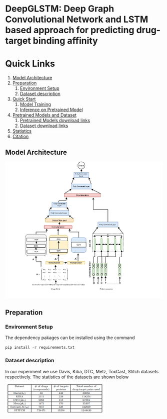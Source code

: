 # DeepGLSTM: Deep Graph Convolutional Network and LSTM based approach for predicting drug-target binding affinity
# Quick Links
1. [Model Architecture](#Model-Architecture)
2. [Preparation](#prepration)
   1. [Environment Setup](#env-setup)
   2. [Dataset description](#dataset)
3. [Quick Start](#start)
   1. [Model Training](#model-tra)
   2. [Inference on Pretrained Model](#Inf-pre)
4. [Pretrained Models and Dataset](#premod-data)
   1. [Pretrained Models download links](#P-down)
   2. [Dataset download links](#data-down)
5. [Statistics](#stats)
6. [Citation](#cite)


## Model Architecture <a name="Model-Architecture"></a>
![alt text](https://github.com/MLlab4CS/DeepGLSTM/blob/main/images/architecture.jpg "DeepGLSTM")

## Preparation <a name="prepration"></a>
### Environment Setup <a name="env-setup"></a>
The dependency pakages can be installed using the command
```python
pip install -r requirements.txt
```
### Dataset description <a name="dataset"></a>
In our experiment we use Davis, Kiba, DTC, Metz, ToxCast, Stitch datasets respectively. The statistics of the datasets are shown below 
![alt text](https://github.com/MLlab4CS/DeepGLSTM/blob/main/images/dataset_statistics.png "Dataset statistics")
